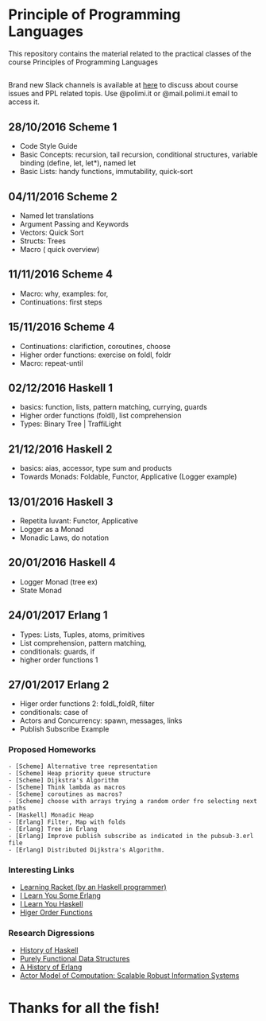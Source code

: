 # Principle of Programming Languages

This repository contains the material related to the practical classes of the course Principles of Programming Languages

##
Brand new Slack channels is available at [here](ppl-course.slack.com) to discuss about course issues and PPL related topis. Use @polimi.it or @mail.polimi.it email to access it.

## 28/10/2016 Scheme 1
- Code Style Guide
- Basic Concepts: recursion, tail recursion, conditional structures, variable binding (define, let, let*), named let
- Basic Lists: handy functions, immutability, quick-sort

## 04/11/2016 Scheme 2
- Named let translations
- Argument Passing and Keywords
- Vectors: Quick Sort
- Structs: Trees
- Macro ( quick overview)

## 11/11/2016 Scheme 4
- Macro: why, examples: for, 
- Continuations: first steps

## 15/11/2016 Scheme 4
- Continuations: clarifiction, coroutines, choose
- Higher order functions: exercise on foldl, foldr
- Macro: repeat-until

## 02/12/2016 Haskell 1
- basics: function, lists, pattern matching, currying, guards 
- Higher order functions (foldl), list comprehension 
- Types: Binary Tree | TraffiLight

## 21/12/2016 Haskell 2
- basics: aias, accessor, type sum and products
- Towards Monads: Foldable, Functor, Applicative (Logger example)

## 13/01/2016 Haskell 3
- Repetita Iuvant: Functor, Applicative
- Logger as a Monad
- Monadic Laws, do notation

## 20/01/2016 Haskell 4
- Logger Monad (tree ex)
- State Monad 

## 24/01/2017 Erlang 1
- Types: Lists, Tuples, atoms, primitives
- List comprehension, pattern matching, 
- conditionals: guards, if 
- higher order functions 1

## 27/01/2017 Erlang 2
- Higer order functions 2: foldL,foldR, filter
- conditionals: case of
- Actors and Concurrency: spawn, messages, links
- Publish Subscribe Example



### Proposed Homeworks
	- [Scheme] Alternative tree representation
	- [Scheme] Heap priority queue structure
	- [Scheme] Dijkstra's Algorithm
	- [Scheme] Think lambda as macros
	- [Scheme] coroutines as macros?
	- [Scheme] choose with arrays trying a random order fro selecting next paths
	- [Haskell] Monadic Heap
	- [Erlang] Filter, Map with folds
	- [Erlang] Tree in Erlang
	- [Erlang] Improve publish subscribe as indicated in the pubsub-3.erl file
	- [Erlang] Distributed Dijkstra's Algorithm.
	
### Interesting Links

- [Learning Racket (by an Haskell programmer)](https://artyom.me/learning-racket-1)
- [I Learn You Some Erlang](http://learnyousomeerlang.com)
- [I Learn You Haskell](http://learnyouahaskell.com)
- [Higer Order Functions](http://matt.might.net/articles/higher-order-list-operations/)

### Research Digressions

- [History of Haskell](http://research.microsoft.com/en-us/um/people/simonpj/papers/history-of-haskell/history.pdf)
- [Purely Functional Data Structures](https://www.cs.cmu.edu/~rwh/theses/okasaki.pdf)
- [A History of Erlang](http://webcem01.cem.itesm.mx:8005/erlang/cd/downloads/hopl_erlang.pdf)
- [Actor Model of Computation: Scalable Robust Information Systems](https://arxiv.org/pdf/1008.1459v38.pdf)

# Thanks for all the fish!


